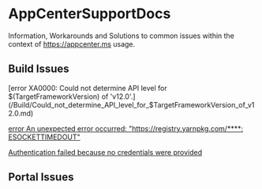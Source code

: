 # AppCenterSupportDocs
Information, Workarounds and Solutions to common issues within the context of https://appcenter.ms usage.

## Build Issues

[error XA0000: Could not determine API level for $(TargetFrameworkVersion) of 'v12.0'.](/Build/Could_not_determine_API_level_for_$TargetFrameworkVersion_of_v12.0.md)

[error An unexpected error occurred: "https://registry.yarnpkg.com/****: ESOCKETTIMEDOUT"](/Build/An_unexpected_error_occurred_ESOCKETTIMEDOUT.md)

[Authentication failed because no credentials were provided](/Build/Authentication_failed_because_no_credentials_were_provided.md)

## Portal Issues
